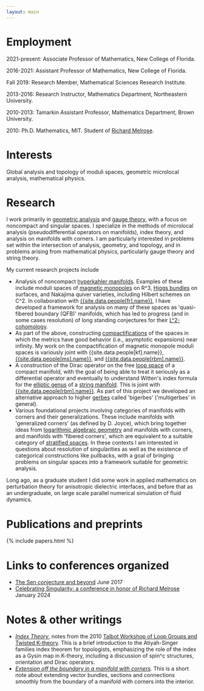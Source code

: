 ```yaml
---
layout: main
---
```


# Employment


2021-present: Associate Professor of Mathematics, New College of Florida.

2016-2021: Assistant Professor of Mathematics, New College of Florida.

Fall 2019: Research Member, Mathematical Sciences Research Institute.

2013-2016: Research Instructor, Mathematics Department, Northeastern University.

2010-2013: Tamarkin Assistant Professor, Mathematics Department, Brown University.

2010: Ph.D. Mathematics, MIT. Student of [Richard Melrose](http://math.mit.edu/~rbm).

# Interests
	
Global analysis and topology of moduli spaces, geometric microlocal analysis, mathematical physics.
	
# Research

I work primarily in [geometric analysis](https://en.wikipedia.org/wiki/Geometric_analysis) and [gauge theory](https://en.wikipedia.org/wiki/Gauge_theory_(mathematics)),
with a focus on noncompact and singular spaces.
I specialize in the methods of microlocal analysis (pseudodifferential 
operators on manifolds), index theory, and analysis on manifolds with
corners. I am particularly interested in problems set within the intersection of
analysis, geometry, and topology, and in problems arising from mathematical
physics, particularly gauge theory and string theory.


My current research projects include 

- Analysis of noncompact [hyperkahler manifolds](https://en.wikipedia.org/wiki/Hyperk%C3%A4hler_manifold).
Examples of these include moduli spaces of [magnetic monopoles](https://en.wikipedia.org/wiki/Bogomolny_equations) on R^3, 
[Higgs bundles](https://en.wikipedia.org/wiki/Hitchin's_equations) on surfaces, and 
Nakajima quiver varieties, including Hilbert schemes on C^2.
In collaboration with [{{site.data.people[fr].name}}]({{site.data.people[fr].site}}), I have developed
a framework for analysis on many of these spaces as 'quasi-fibered boundary (QFB)' manifolds,
which has led to progress (and in some cases resolution) of long standing conjectures
for their [L^2-cohomology](https://en.wikipedia.org/wiki/L%C2%B2_cohomology).
- As part of the above, constructing [compactifications](https://en.wikipedia.org/wiki/Compactification_(mathematics)) of the spaces in which the metrics have good behavior 
(i.e., asymptotic expansions) near infinity. My work on the compactification
of magnetic monopole moduli spaces is variously joint with {{site.data.people[kf].name}}, 
[{{site.data.people[ms].name}}]({{site.data.people[ms].site}}), and 
[{{site.data.people[rbm].name}}]({{site.data.people[rbm].site}}).
- A construction of the Dirac operator on the free [loop space](https://en.wikipedia.org/wiki/Loop_space) of a compact manifold, with the goal of being able to treat it seriously as a differential
operator and eventually to understand Witten's index formula for the [elliptic
genus](https://en.wikipedia.org/wiki/Genus_of_a_multiplicative_sequence#Witten_genus)
of a [string manifold](https://en.wikipedia.org/wiki/String_group). This is joint with [{{site.data.people[rbm].name}}]({{site.data.people[rbm].site}}).
As part of this project we developed an alternative approach to higher [gerbes](https://en.wikipedia.org/wiki/Bundle_gerbe) called 'bigerbes' ('multigerbes' in general).
- Various foundational projects involving categories of manifolds with corners and their
generalizations. These include manifolds with 'generalized corners' (as defined by D. Joyce),
which bring together ideas from [logarithmic algebraic geometry](https://en.wikipedia.org/wiki/Log_structure) and manifolds with corners, and manifolds with 'fibered corners', which are equivalent
to a suitable category of [stratified spaces](https://en.wikipedia.org/wiki/Thom%E2%80%93Mather_stratified_space). In these contexts I am interested in questions about resolution of singularities
as well as the existence of categorical constructions like pullbacks, with a goal
of bringing problems on singular spaces into a framework suitable for geometric analysis.

Long ago, as a graduate student I did some work in applied mathematics on perturbation theory for
anisotropic dielectric interfaces, and before that as an undergraduate, on large scale parallel
numerical simulation of fluid dynamics.

# Publications and preprints

{% include papers.html %}

# Links to conferences organized

- [The Sen conjecture and beyond](senworkshop/) June 2017
- [Celebrating Singularity: a conference in honor of Richard Melrose](CelebratingSingularity2024/) January 2024

# Notes & other writings
		
- [*Index Theory*](docs/index_theory.pdf), notes from the 2010 [Talbot Workshop
  of Loop Groups and Twisted K-theory](http://math.mit.edu/conferences/talbot/).
This is a brief introduction to the Atiyah-Singer families index theorem for
topologists, emphasizing the role of the index as a Gysin map in K-theory,
including a discussion of spin^c structures, orientation and Dirac operators.
- [*Extension off the boundary in a manifold with corners*](docs/extension.pdf).
  This is a short note about extending vector bundles, sections and connections
smoothly from the boundary of a manifold with
corners into the interior.

